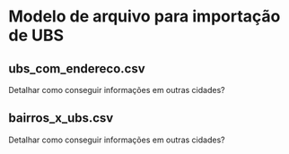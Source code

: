 # Modelo de arquivo para importação de UBS

## ubs_com_endereco.csv

  Detalhar como conseguir informações em outras cidades?

## bairros_x_ubs.csv

  Detalhar como conseguir informações em outras cidades?
